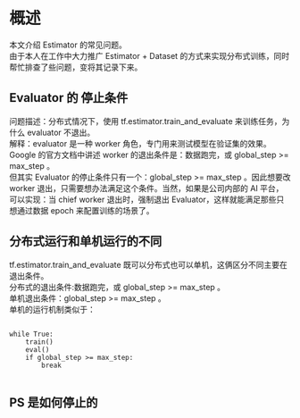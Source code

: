 # 概述
本文介绍 Estimator 的常见问题。    
由于本人在工作中大力推广 Estimator + Dataset 的方式来实现分布式训练，同时帮忙排查了些问题，变将其记录下来。

## Evaluator 的 停止条件
问题描述：分布式情况下，使用 tf.estimator.train_and_evaluate 来训练任务，为什么 evaluator 不退出。    
解释：evaluator 是一种 worker 角色，专门用来测试模型在验证集的效果。
Google 的官方文档中讲述 worker 的退出条件是：数据跑完，或 global_step >= max_step 。    
但其实 Evaluator 的停止条件只有一个：global_step >= max_step 。因此想要改 worker 退出，只需要想办法满足这个条件。当然，如果是公司内部的 AI 平台，可以实现：当 chief worker 退出时，强制退出 Evaluator，这样就能满足那些只想通过数据 epoch 来配置训练的场景了。

## 分布式运行和单机运行的不同
tf.estimator.train_and_evaluate 既可以分布式也可以单机，这俩区分不同主要在退出条件。    
分布式的退出条件:数据跑完，或 global_step >= max_step 。      
单机退出条件：global_step >= max_step 。    
单机的运行机制类似于：    

~~~

while True:
	train()
	eval()
	if global_step >= max_step:
		break
	
~~~

## PS 是如何停止的

